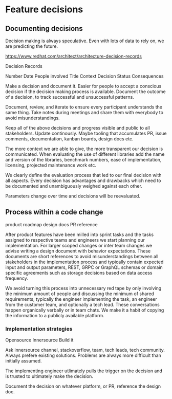# Feature decisions

## Documenting decisions

Decision making is always speculative. Even with lots of data to rely on, we are predicting the future.

https://www.redhat.com/architect/architecture-decision-records

Decision Records

Number
Date
People involved
Title
Context
Decision
Status
Consequences

Make a decision and document it. Easier for people to accept a conscious decision if the decision making process is available.
Document the outcome of a decision, to track successful and unsuccessful patterns.

Document, review, and iterate to ensure every participant understands the same thing. Take notes during meetings and share them with everybody to avoid misunderstandings.

Keep all of the above decisions and progress visible and public to all stakeholders. Update continously. Maybe tooling that accumulates PR, issue comments, documentation, kanban boards, design docs etc.

The more context we are able to give, the more transparent our decision is communicated. When evaluating the use of different libraries add the name and version of the libraries, benchmark numbers, ease of implementation, licensing, projected maintenance work etc.

We clearly define the evaluation process that led to our final decision with all aspects. Every decision has advantages and drawbacks which need to be documented and unambiguously weighed against each other.

Parameters change over time and decisions will be reevaluated.


## Process within a code change

product roadmap
design docs
PR reference

After product features have been milled into sprint tasks and the tasks assigned to respective teams and engineers we start planning our implementation. For larger scoped changes or inter team changes we advise writing a design document with behavior expectations. These documents are short references to avoid misunderstandings between all stakeholders in the implementation process and typically contain expected input and output parameters, REST, GRPC or GraphQL schemas or domain specific agreements such as storage decisions based on data access frequency.

We avoid turning this process into unnecessary red tape by only involving the minimum amount of people and discussing the minimum of shared requirements, typically the engineer implementing the task, an engineer from the customer team, and optionally a tech lead. These conversations happen organically verbally or in team chats. We make it a habit of copying the information to a publicly available platform.

### Implementation strategies

Opensource
Innersource
Build it

Ask innersource channel, stackoverflow, team, tech leads, tech community. Always prefere existing solutions. Problems are always more difficult than initially assumed.

The implementing engineer utlimately pulls the trigger on the decision and is trusted to ultimately make the decision.

Document the decision on whatever platform, or PR, reference the design doc.


